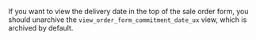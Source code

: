 If you want to view the delivery date in the top of the sale order form, you should
unarchive the `view_order_form_commitment_date_ux` view, which is archived by default.

